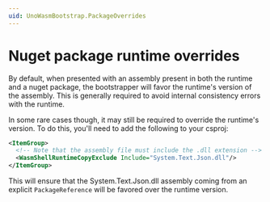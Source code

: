 ```yaml
---
uid: UnoWasmBootstrap.PackageOverrides
---
```


# Nuget package runtime overrides

By default, when presented with an assembly present in both the runtime and a nuget package, the bootstrapper will favor the runtime's version of the assembly. This is generally required to avoid internal consistency errors with the runtime.

In some rare cases though, it may still be required to override the runtime's version. To do this, you'll need to add the following to your csproj:

```xml
<ItemGroup>
  <!-- Note that the assembly file must include the .dll extension -->
  <WasmShellRuntimeCopyExclude Include="System.Text.Json.dll"/>
</ItemGroup>
```

This will ensure that the System.Text.Json.dll assembly coming from an explicit `PackageReference` will be favored over the runtime version.
